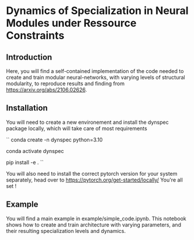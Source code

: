# Dynamics of Specialization in Neural Modules under Ressource Constraints

## Introduction

Here, you will find a self-contained implementation of the code needed to create and train modular neural-networks, with varying levels of structural modularity, to reproduce results and finding from https://arxiv.org/abs/2106.02626.

## Installation
You will need to create a new environement and install the dynspec package locally, which will take care of most requirements

``
conda create -n dynspec python=3.10

conda activate dynspec

pip install -e .
``

You will also need to install the correct pytorch version for your system separately, head over to https://pytorch.org/get-started/locally/
You're all set !

## Example
You will find a main example in example/simple_code.ipynb. This notebook shows how to create and train architecture with varying parameters, and their resulting specialization levels and dynamics.  
